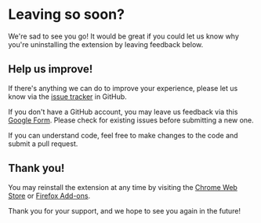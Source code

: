 # Leaving so soon?

We're sad to see you go! It would be great if you could let us know why you're uninstalling the extension by leaving feedback below.

## Help us improve!

If there's anything we can do to improve your experience, please let us know via the [issue tracker](https://github.com/ynshung/better-yt-shorts/issues) in GitHub.

If you don't have a GitHub account, you may leave us feedback via this [Google Form](https://forms.gle/pvSiMwDeQVfwyALfA). Please check for existing issues before submitting a new one.

If you can understand code, feel free to make changes to the code and submit a pull request.

## Thank you!

You may reinstall the extension at any time by visiting the [Chrome Web Store](https://chrome.google.com/webstore/detail/better-youtube-shorts/pehohlhkhbcfdneocgnfbnilppmfncdg) or [Firefox Add-ons](https://addons.mozilla.org/en-US/firefox/addon/better-youtube-shorts).

Thank you for your support, and we hope to see you again in the future!
